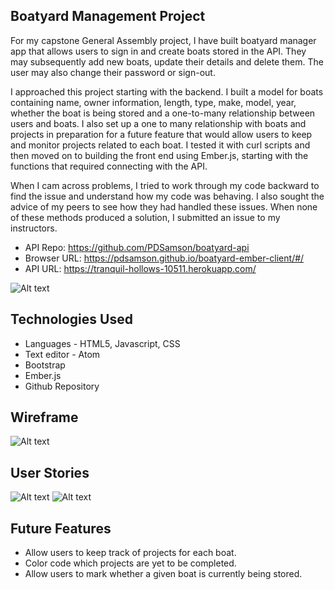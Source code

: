 Boatyard Management Project
---------------------------

For my capstone General Assembly project, I have built boatyard manager app that allows users to sign in and create boats stored in the API. They may subsequently add new boats, update their details and delete them.  The user may also change their password or sign-out.

I approached this project starting with the backend.  I built a model for boats containing name, owner information, length, type, make, model, year, whether the boat is being stored and a one-to-many relationship between users and boats.  I also set up a one to many relationship with boats and projects in preparation for a future feature that would allow users to keep and monitor projects related to each boat.  I tested it with curl scripts and then moved on to building the front end using Ember.js, starting with the functions that required connecting with the API.

When I cam across problems, I tried to work through my code backward to find the issue and understand how my code was behaving. I also sought the advice of my peers to see how they had handled these issues. When none of these methods produced a solution, I submitted an issue to my instructors.

- API Repo: https://github.com/PDSamson/boatyard-api
- Browser URL: https://pdsamson.github.io/boatyard-ember-client/#/
- API URL: https://tranquil-hollows-10511.herokuapp.com/

![Alt text](https://i.imgur.com/LiRqYs4.png)

Technologies Used
-----------------

* Languages - HTML5, Javascript, CSS
* Text editor - Atom
* Bootstrap
* Ember.js
* Github Repository

Wireframe
---------

![Alt text](https://i.imgur.com/OFCPYxG.jpg)

User Stories
------------

![Alt text](https://i.imgur.com/JE9gw0C.jpg)
![Alt text](https://i.imgur.com/DalzGte.jpg)

Future Features
---------------

* Allow users to keep track of projects for each boat.
* Color code which projects are yet to be completed.
* Allow users to mark whether a given boat is currently being stored.
